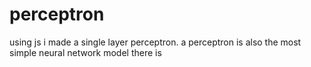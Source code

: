 # perceptron 

using js i made a single layer perceptron.  a perceptron is also the most simple neural network model there is 